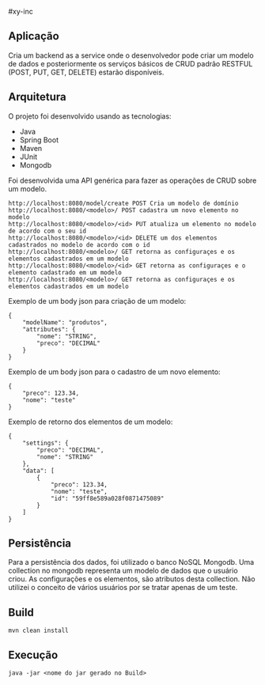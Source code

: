 #xy-inc

## Aplicação
Cria um backend as a service onde o desenvolvedor pode criar um modelo de dados e posteriormente os serviços básicos de CRUD padrão RESTFUL (POST, PUT, GET, DELETE) estarão disponíveis. 

## Arquitetura
O projeto foi desenvolvido usando as tecnologias:
* Java
* Spring Boot
* Maven
* JUnit
* Mongodb

Foi desenvolvida uma API genérica para fazer as operações de CRUD sobre um modelo. 

```
http://localhost:8080/model/create POST Cria um modelo de domínio
http://localhost:8080/<modelo>/ POST cadastra um novo elemento no modelo
http://localhost:8080/<modelo>/<id> PUT atualiza um elemento no modelo de acordo com o seu id
http://localhost:8080/<modelo>/<id> DELETE um dos elementos cadastrados no modelo de acordo com o id
http://localhost:8080/<modelo>/ GET retorna as configuraçes e os elementos cadastrados em um modelo
http://localhost:8080/<modelo>/<id> GET retorna as configuraçes e o elemento cadastrado em um modelo
http://localhost:8080/<modelo>/ GET retorna as configuraçes e os elementos cadastrados em um modelo
```

Exemplo de um body json para criação de um modelo: 
```
{
	"modelName": "produtos",
	"attributes": {
		"nome": "STRING",
		"preco": "DECIMAL"
	}
}
```

Exemplo de um body json para o cadastro de um novo elemento:
```
{
	"preco": 123.34,
	"nome": "teste"
}
```
Exemplo de retorno dos elementos de um modelo:
```
{
    "settings": {
        "preco": "DECIMAL",
        "nome": "STRING"
    },
    "data": [
        {
            "preco": 123.34,
            "nome": "teste",
            "id": "59ff8e589a028f0871475089"
        }
    ]
}
```

## Persistência
Para a persistência dos dados, foi utilizado o banco NoSQL Mongodb. Uma collection no mongodb representa um modelo de dados que o usuário criou. As configurações e os elementos, são atributos desta collection. Não utilizei o conceito de vários usuários por se tratar apenas de um teste.

## Build
```
mvn clean install
```

## Execução
```
java -jar <nome do jar gerado no Build>
```
